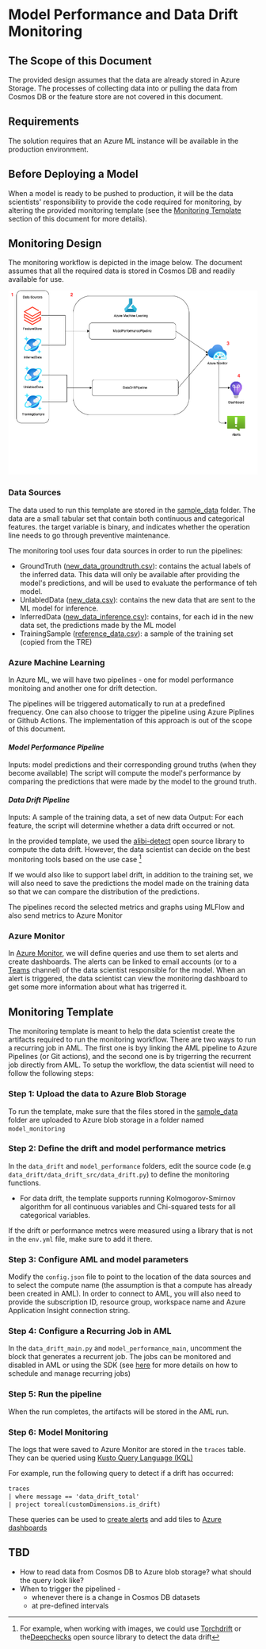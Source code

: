 
# Model Performance and Data Drift Monitoring

## The Scope of this Document
The provided design assumes that the data are already stored in Azure Storage. The processes of collecting data into or pulling the data from Cosmos DB or the feature store are not covered in this document.

## Requirements
The solution requires that an Azure ML instance will be available in the production environment. 

## Before Deploying a Model
When a model is ready to be pushed to production, it will be the data scientists' responsibility to provide the code required for monitoring, by altering the provided monitoring template (see the [Monitoring Template](#monitoring-template) section of this document for more details).

## Monitoring Design
The monitoring workflow is depicted in the image below. The document assumes that all the required data is stored in Cosmos DB and readily available for use.

!['flowchart'](assets/modelmonitoring.drawio.png)

### Data Sources
The data used to run this template are stored in the [sample_data](./sample_data/) folder. The data are a small tabular set that contain both continuous and categorical features. the target variable is binary, and indicates whether the operation line needs to go through preventive maintenance. 

The monitoring tool uses four data sources in order to run the pipelines:
* GroundTruth ([new_data_groundtruth.csv](./sample_data/new_data_groundtruth.csv)): contains the actual labels of the inferred data. This data will only be available after providing the model's predictions, and will be used to evaluate the performance of teh model.
* UnlabledData ([new_data.csv](./sample_data/new_data.csv)): contains the new data that are sent to the ML model for inference.
* InferredData ([new_data_inference.csv](./sample_data/new_data_inference.csv)): contains, for each id in the new data set, the predictions made by the ML model
* TrainingSample ([reference_data.csv](./sample_data/reference_data.csv)): a sample of the training set (copied from the TRE) 

### Azure Machine Learning
In Azure ML, we will have two pipelines - one for model performance monitoing and another one for drift detection.

The pipelines will be triggered automatically to run at a predefined frequency. One can also choose to trigger the pipeline using Azure Piplines or Github Actions. The implementation of this approach is out of the scope of this document.

#### *Model Performance Pipeline*
Inputs: model predictions and their corresponding ground truths (when they become available)
The script will compute the model's performance by comparing the predictions that were made by the model to the ground truth.

#### *Data Drift Pipeline*
Inputs: A sample of the training data, a set of new data
Output: For each feature, the script will determine whether a data drift occurred or not. 

In the provided template, we used the [alibi-detect](https://github.com/SeldonIO/alibi-detect) open source library to compute the data drift. However, the data scientist can decide on the best monitoring tools based on the use case [^1]
[^1]: For example, when working with images, we could use [Torchdrift](https://torchdrift.org/) or the[Deepchecks](https://deepchecks.com/) open source library to detect the data drift
 
If we would also like to support label drift, in addition to the training set, we will also need to save the predictions the model made on the training data so that we can compare the distribution of the predictions.

The pipelines record the selected metrics and graphs using MLFlow and also send metrics to Azure Monitor

### Azure Monitor
In [Azure Monitor](https://learn.microsoft.com/en-us/azure/azure-monitor/overview), we will define queries and use them to set alerts and create dashboards. The alerts can be linked to email accounts (or to a [Teams](https://techcommunity.microsoft.com/t5/core-infrastructure-and-security/azure-monitor-alert-notification-via-teams/ba-p/2507676) channel) of the data scientist responsible for the model. When an alert is triggered, the data scientist can view the monitoring dashboard to get some more information about what has trigerred it.

## Monitoring Template
The monitoring template is meant to help the data scientist create the artifacts required to run the monitoring workflow.
There are two ways to run a recurring job in AML. The first one is byy linking the AML pipeline to Azure Pipelines (or Git actions), and the second one is by trigerring the recurrent job directly from AML. 
To setup the workflow, the data scientist will need to follow the following steps:
### **Step 1: Upload the data to Azure Blob Storage**
To run the template, make sure that the files stored in the [sample_data](./sample_data/) folder are uploaded to Azure blob storage in a folder named `model_monitoring`
### **Step 2: Define the drift and model performance metrics** 
In the `data_drift` and `model_performance` folders, edit the source code (e.g `data_drift/data_drift_src/data_drift.py`) to define the monitoring functions. 
   * For data drift, the template supports running Kolmogorov-Smirnov algorithm for all continuous variables and Chi-squared tests for all categorical variables.

If the drift or performance metrcs were measured using a library that is not in the `env.yml` file, make sure to add it there.

### **Step 3: Configure AML and model parameters**
Modify the `config.json` file to point to the location of the data sources and to select the compute name (the assumption is that a compute has already been created in AML).
In order to connect to AML, you will also need to provide the subscription ID, resource group, workspace name and Azure Application Insight connection string.
### **Step 4: Configure a Recurring Job in AML**
In the `data_drift_main.py` and `model_performance_main`, uncomment the block that generates a recurrent job. The jobs can be monitored and disabled in AML or using the SDK (see [here](https://learn.microsoft.com/en-us/azure/machine-learning/how-to-schedule-pipeline-job?tabs=python) for more details on how to schedule and manage recurring jobs)
### **Step 5: Run the pipeline**
When the run completes, the artifacts will be stored in the AML run. 
### **Step 6: Model Monitoring**
The logs that were saved to Azure Monitor are stored in the `traces` table. They can be queried using [Kusto Query Language (KQL)](https://learn.microsoft.com/en-us/azure/data-explorer/kusto/query/) 

For example, run the following query to detect if a drift has occurred:
```
traces
| where message == 'data_drift_total'
| project toreal(customDimensions.is_drift)
```
These queries can be used to [create alerts](https://learn.microsoft.com/en-us/azure/azure-monitor/alerts/alerts-create-new-alert-rule?tabs=metric) and add tiles to [Azure dashboards](https://learn.microsoft.com/en-us/azure/azure-portal/azure-portal-dashboards)


## TBD
* How to read data from Cosmos DB to Azure blob storage? what should the query look like?
* When to trigger the pipelined -  
  * whenever there is a change in Cosmos DB datasets
  * at pre-defined intervals